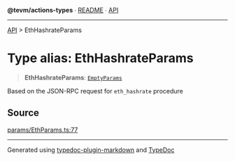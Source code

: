 **@tevm/actions-types** ∙ [README](../README.md) ∙ [API](../API.md)

***

[API](../API.md) > EthHashrateParams

# Type alias: EthHashrateParams

> **EthHashrateParams**: [`EmptyParams`](EmptyParams.md)

Based on the JSON-RPC request for `eth_hashrate` procedure

## Source

[params/EthParams.ts:77](https://github.com/evmts/tevm-monorepo/blob/main/packages/actions-types/src/params/EthParams.ts#L77)

***
Generated using [typedoc-plugin-markdown](https://www.npmjs.com/package/typedoc-plugin-markdown) and [TypeDoc](https://typedoc.org/)
